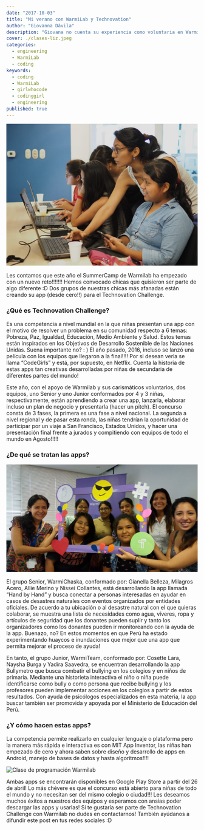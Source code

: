```yaml
---
date: "2017-10-03"
title: "Mi verano con WarmiLab y Technovation"
author: "Giovanna Dávila"
description: "Giovana no cuenta su experiencia como voluntaria en Warmilab y cómo el equipo WarmiChaska creó su primera aplicación móbil para el concurso de Technovation."
cover: ./clases-liz.jpeg
categories:
  - engineering
  - WarmiLab
  - coding
keywords:
  - coding
  - WarmiLab
  - girlwhocode
  - codinggirl
  - engineering
published: true
---
```


![](./clases-liz.jpeg "Niñas aprendiendo a programar")

Les contamos que este año el SummerCamp de Warmilab ha empezado con un nuevo reto!!!!!!! Hemos convocado chicas que quisieron ser parte de algo diferente :D Dos grupos de nuestras chicas más afanadas están creando su app (desde cero!!) para el Technovation Challenge.

### ¿Qué es Technovation Challenge?

Es una competencia a nivel mundial en la que niñas presentan una app con el motivo de resolver un problema en su comunidad respecto a 6 temas: Pobreza, Paz, Igualdad, Educación, Medio Ambiente y Salud. Estos temas están inspirados en los Objetivos de Desarrollo Sostenible de las Naciones Unidas. Suena importante no? : )
El año pasado, 2016, incluso se lanzó una película con los equipos que llegaron a la final!!!! Por si desean verla se llama “CodeGirls” y está, por supuesto, en Netflix. Cuenta la historia de estas apps tan creativas desarrolladas por niñas de secundaria de diferentes partes del mundo!

Este año, con el apoyo de Warmilab y sus carismáticos voluntarios, dos equipos, uno Senior y uno Junior conformados por 4 y 3 niñas, respectivamente, están aprendiendo a crear una app, lanzarla, elaborar incluso un plan de negocio y presentarla (hacer un pitch). El concurso consta de 3 fases, la primera es una fase a nivel nacional. La segunda a nivel regional y de pasar esta ronda, las niñas tendrían la oportunidad de participar por un viaje a San Francisco, Estados Unidos, y hacer una presentación final frente a jurados y compitiendo con equipos de todo el mundo en Agosto!!!!!

### ¿De qué se tratan las apps?

![Equipo Warmi Chaska](./WarmiChaska.jpeg "Equipo Warmi Chaska")

El grupo Senior, WarmiChaska, conformado por: Gianella Belleza, Milagros Acero, Allie Merino y Nissei Collantes, está desarrollando la app llamada “Hand by Hand” y busca conectar a personas interesadas en ayudar en casos de desastres naturales con eventos organizados por entidades oficiales. De acuerdo a tu ubicación o al desastre natural con el que quieras colaborar, se muestra una lista de necesidades como agua, víveres, ropa y artículos de seguridad que los donantes pueden suplir y tanto los organizadores como los donantes pueden ir monitoreando con la ayuda de la app. Buenazo, no? En estos momentos en que Perú ha estado experimentando huaycos e inundaciones que mejor que una app que permita mejorar el proceso de ayuda!

En tanto, el grupo Junior, WarmiTeam, conformado por: Cosette Lara, Naysha Burga y Yadira Saavedra, se encuentran desarrollando la app Bullymetro que busca combatir el bullying en los colegios y en niños de primaria. Mediante una historieta interactiva el niño o niña puede identificarse como bully o como persona que recibe bullying y los profesores pueden implementar acciones en los colegios a partir de estos resultados. Con ayuda de psicólogos especializados en esta materia, la app buscar también ser promovida y apoyada por el Ministerio de Educación del Perú.

### ¿Y cómo hacen estas apps?

La competencia permite realizarlo en cualquier lenguaje o plataforma pero la manera más rápida e interactiva es con MIT App Inventor, las niñas han empezado de cero y ahora saben sobre diseño y desarrollo de apps en Android, manejo de bases de datos y hasta algoritmos!!!!

![Clase de programación Warmilab](./P2180258.JPG "Clase de programación Warmilab")

Ambas apps se encontrarán disponibles en Google Play Store a partir del 26 de abril!
Lo más chévere es que el concurso está abierto para niñas de todo el mundo y no necesitan ser del mismo colegio o ciudad!!! Les deseamos muchos éxitos a nuestros dos equipos y esperamos con ansias poder descargar las apps y usarlas!
Si te gustaría ser parte de Technovation Challenge con Warmilab no dudes en contactarnos! También ayúdanos a difundir este post en tus redes sociales :D
